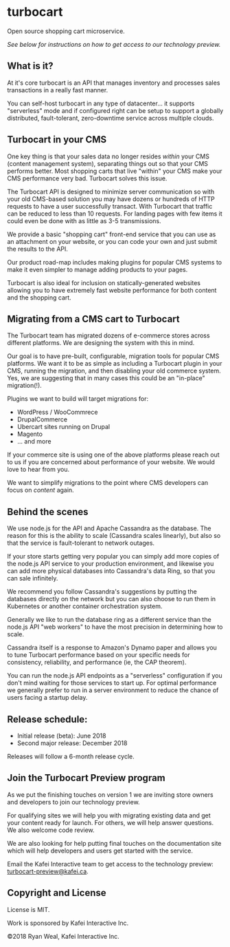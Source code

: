 # turbocart
Open source shopping cart microservice.

_See below for instructions on how to get access to our technology preview._


## What is it?

At it's core turbocart is an API that manages inventory and
processes sales transactions in a really fast manner.

You can self-host turbocart in any type of datacenter... it
supports "serverless" mode and if configured right can be
setup to support a globally distributed, fault-tolerant,
zero-downtime service across multiple clouds.


## Turbocart in your CMS

One key thing is that your sales data no longer resides
*within* your CMS (content management system), separating things out so that your CMS performs better. Most shopping carts that live "within" your CMS make your CMS performance very bad. Turbocart solves this issue.

The Turbocart API is designed to minimize server communication
so with your old CMS-based solution you may have dozens or
hundreds of HTTP requests to have a user successfully transact. With Turbocart that traffic can be reduced to less
than 10 requests. For landing pages with few items it could
even be done with as little as 3-5 transmissions.

We provide a basic "shopping cart" front-end service that
you can use as an attachment on your website, or you can code
your own and just submit the results to the API.

Our product road-map includes making plugins for popular CMS
systems to make it even simpler to manage adding products
to your pages.

Turbocart is also ideal for inclusion on statically-generated websites allowing you to have extremely fast website performance for both content and the shopping cart.


## Migrating from a CMS cart to Turbocart

The Turbocart team has migrated dozens of e-commerce stores across different platforms. We are designing the system with this in mind.

Our goal is to have pre-built, configurable, migration tools for popular CMS platforms. We want it to be as simple as including a Turbocart plugin in your CMS, running the migration, and then disabling your old commerce system. Yes, we are suggesting that in many cases this could be an "in-place" migration(!).

Plugins we want to build will target migrations for:

 - WordPress / WooCommrece
 - DrupalCommerce
 - Ubercart sites running on Drupal
 - Magento
 - ... and more

If your commerce site is using one of the above platforms please reach out to us if you are concerned about performance of your website. We would love to hear from you.

We want to simplify migrations to the point where CMS developers can focus on *content* again.


## Behind the scenes

We use node.js for the API and Apache Cassandra as the database. The reason for this is the ability to scale (Cassandra scales linearly), but also so that the service is fault-tolerant to network outages.

If your store starts getting very popular you can simply add more copies of the node.js API service to your production environment, and likewise you can add more physical databases into Cassandra's data Ring, so that you can sale infinitely. 

We recommend you follow Cassandra's suggestions by putting the databases directly on the network but you can also choose to run them in Kubernetes or another container orchestration system.

Generally we like to run the database ring as a different service than the node.js API "web workers" to have the most precision in determining how to scale.

Cassandra itself is a response to Amazon's Dynamo paper and allows you to tune Turbocart performance based on your specific needs for consistency, reliability, and performance (ie, the CAP theorem).

You can run the node.js API endpoints as a "serverless" configuration if you don't mind waiting for those services to start up. For optimal performance we generally prefer to run in a server environment to reduce the chance of users facing a startup delay.


## Release schedule:

  - Initial release (beta): June 2018
  - Second major release: December 2018

Releases will follow a 6-month release cycle.


## Join the Turbocart Preview program

As we put the finishing touches on version 1 we are inviting store owners and developers to join our technology preview.

For qualifying sites we will help you with migrating existing
data and get your content ready for launch. For others, we will help answer questions. We also welcome code review.

We are also looking for help putting final touches on the documentation site which will help developers and users get started with the service.

Email the Kafei Interactive team to get access to the technology preview: turbocart-preview@kafei.ca.


## Copyright and License

License is MIT.

Work is sponsored by Kafei Interactive Inc.

©2018 Ryan Weal, Kafei Interactive Inc.
